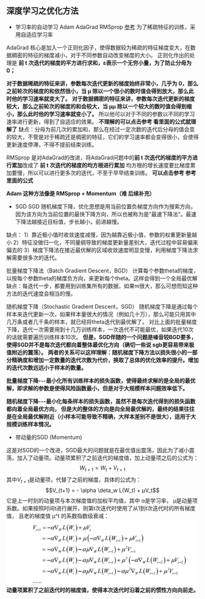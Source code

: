 ## 深度学习之优化方法

* 学习率的自动学习 Adam AdaGrad  RMSprop [参考](https://blog.csdn.net/weixin_37352167/article/details/90273820)
为了稀疏特征的训练，采用自适应学习率

AdaGrad 核心是加入一个正则化因子，使得数据较为稀疏的特征梯度变大，在数据稠密的特征的梯度减小，对于不同参数自动改变梯度的大小。
正则化作出的处理是 **前 t 次迭代的梯度的平方进行求和，ε表示一个无穷小量，为了防止分母为 0；**

**对于数据稀疏的特征来讲，参数每次迭代更新的梯度始终非常小，几乎为 0，那么之前轮次的梯度的和依然很小，当 μ 除以一个很小的数时值会得到放大，那么此时他的学习速率就变大了。**
**对于数据稠密的特征来讲，参数每次迭代更新的梯度较大，那么之前轮次的梯度的和会较大，当 μμ 除以一个较大的数时值会得到缩小，那么此时他的学习速率就变小了。**
所以他可以对于不同的参数以不同的学习速率进行更新，得到了自适应的效果。  **不理解的可以点击参考  看里面的公式就理解了**
缺点：分母为前几次的累加和，那么在经过一定次数的迭代后分母的值会变的较大，不管是对于稀疏还是稠密的特征，它们的学习速率都会变得很小，会使得更新速度停滞，不得不提前结束训练。


RMSprop 是对AdaGrad的改进，将AdaGrad问题中的**前 t 次迭代的梯度的平方进行累加**改成了 **前 t 次迭代的梯度的均方根进行累加**
均方根的增长速度要比梯度累加要慢，所以可以进行更多次的迭代，不至于早早结束训练。 **可以点击参考  参考里面的公式**

**Adam  这种方法像是 RMSprop + Momentum（难  后续补充）**


* SGD
SGD  随机梯度下降，优化思想是用当前位置负梯度方向作为搜索方向，因为该方向为当前位置的最快下降方向，所以也被称为是”最速下降法“。最速下降法越接近目标值，步长越小，前进越慢。

缺点：
  1）靠近极小值时收敛速度减慢，因为越靠近极小值，参数的权重更新量越小
  2）特征没做归一化，不同量纲导致的梯度更新量差别大，迭代过程中容易偏来偏去的
  3）梯度下降法在接近最优解的区域收敛速度明显变慢，利用梯度下降法求解需要很多次的迭代。

批量梯度下降法（Batch Gradient Descent，BGD）
计算每个参数theta的梯度，以按每个参数theta的梯度负方向，来更新每个theta。这样会得到一个全局最优解
缺点：每迭代一步，都要用到训练集所有的数据，如果m很大，那么可想而知这种方法的迭代速度会相当的慢。

随机梯度下降（Stochastic Gradient Descent，SGD）
随机梯度下降是通过每个样本来迭代更新一次，如果样本量很大的情况（例如几十万），那么可能只用其中几万条或者几千条的样本，就已经将theta迭代到最优解了，
对比上面的批量梯度下降，迭代一次需要用到十几万训练样本，一次迭代不可能最优，如果迭代10次的话就需要遍历训练样本10次。
**但是，SGD伴随的一个问题是噪音较BGD要多，使得SGD并不是每次迭代都向着整体最优化方向（确切一些说 sgb更容易带来极值附近的震荡）。**
**两者的关系可以这样理解：随机梯度下降方法以损失很小的一部分精确度和增加一定数量的迭代次数为代价，换取了总体的优化效率的提升。增加的迭代次数远远小于样本的数量。**

**批量梯度下降---最小化所有训练样本的损失函数，使得最终求解的是全局的最优解，即求解的参数是使得风险函数最小，但是对于大规模样本问题效率低下。**

**随机梯度下降---最小化每条样本的损失函数，虽然不是每次迭代得到的损失函数都向着全局最优方向， 但是大的整体的方向是向全局最优解的，最终的结果往往是在全局最优解附近（小样本可能导致不精确，大样本差别不是很大），适用于大规模训练样本情况。**

* 带动量的SGD (Momentum)

这是对SGD的一个改进，SGD最大的问题就是在最优值出震荡，因此为了减小震荡，加入了动量项。动量项累积了之前迭代的梯度值，加上动量项之后的公式为：
$$W_{t+1} = W_t + V_{t+1}$$
其中$V_{t+1}$是动量项，代替了之前的梯度，具体的公式为：
$$V_{t+1} = - \alpha \deta_w L(W_t) + μV_t$$
它是上一时刻的动量项与本次梯度值的加权平均值，其中 α是学习率， μ是动量项系数。如果按照时间t进行展开，则第t次迭代时使用了从1到t次迭代时的所有梯度值，
且老的梯度值 μ^t 的系数指数级衰减：
![](./img/mou_SGD.png)
**动量项累积了之前迭代时的梯度值，使得本次迭代时沿着之前的惯性方向向前走。**



